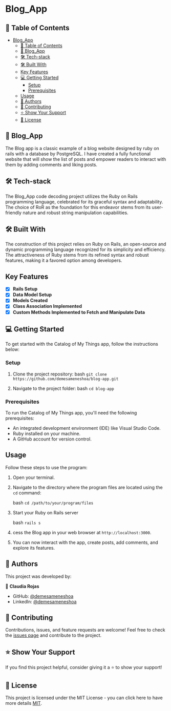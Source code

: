 # Blog_App

## 📗 Table of Contents

- [Blog\_App](#blog_app)
  - [📗 Table of Contents](#-table-of-contents)
  - [📖 Blog\_App ](#-blog_app-)
  - [🛠 Tech-stack ](#-tech-stack-)
  - [🛠 Built With ](#-built-with-)
  - [Key Features ](#key-features-)
  - [💻 Getting Started ](#-getting-started-)
    - [Setup ](#setup-)
    - [Prerequisites ](#prerequisites-)
  - [Usage ](#usage-)
  - [👥 Authors ](#-authors-)
  - [🤝 Contributing ](#-contributing-)
  - [⭐️ Show Your Support ](#️-show-your-support-)
  - [📜 License ](#-license-)

## 📖 Blog_App <a name="about-project"></a>

The Blog app is a classic example of a blog website designed by ruby on rails with a database by PostgreSQL. I have created a fully functional website that will show the list of posts and empower readers to interact with them by adding comments and liking posts.

## 🛠 Tech-stack <a name="tech-stack"></a>

The Blog_App code decoding project utilizes the Ruby on Rails programming language, celebrated for its graceful syntax and adaptability. The choice of RoR as the foundation for this endeavor stems from its user-friendly nature and robust string manipulation capabilities.


## 🛠 Built With <a name="built-with"></a>

The construction of this project relies on Ruby on Rails, an open-source and dynamic programming language recognized for its simplicity and efficiency. The attractiveness of Ruby stems from its refined syntax and robust features, making it a favored option among developers.

## Key Features <a name="key-features"></a>
- [x] **Rails Setup**
- [x] **Data Model Setup**
- [x] **Models Created**
- [x] **Class Association Implemented**
- [x] **Custom Methods Implemented to Fetch and Manipulate Data**

## 💻 Getting Started <a name="getting-started"></a>

To get started with the Catalog of My Things app, follow the instructions below:

### Setup <a name="setup"></a>

1. Clone the project repository:
   bash
   `git clone https://github.com/demesameneshoa/blog-app.git`
   

2. Navigate to the project folder:
   bash
   `cd blog-app`

   

### Prerequisites <a name="prerequisites"></a>

To run the Catalog of My Things app, you'll need the following prerequisites:

- An integrated development environment (IDE) like Visual Studio Code.
- Ruby installed on your machine.
- A GitHub account for version control.

## Usage <a name="usage"></a>

Follow these steps to use the program:

1. Open your terminal.
2. Navigate to the directory where the program files are located using the `cd` command:

   bash
   `cd /path/to/your/program/files`
   

3. Start your Ruby on Rails server

   bash
   `rails s`


4. cess the Blog app in your web browser at `http://localhost:3000`.

5. You can now interact with the app, create posts, add comments, and explore its features.


## 👥 Authors <a name="authors"></a>

This project was developed by:

👤 **Claudia Rojas**
-   GitHub: [@demesameneshoa](https://github.com/demesameneshoa)
-   LinkedIn: [@demesameneshoa](https://www.linkedin.com/in/demesameneshoa/)

## 🤝 Contributing <a name="contributing"></a>

Contributions, issues, and feature requests are welcome! Feel free to check the [issues page](https://github.com/demesameneshoa/blog-app/issues) and contribute to the project.

## ⭐️ Show Your Support <a name="support"></a>

If you find this project helpful, consider giving it a ⭐️ to show your support!

## 📜 License <a name="license"></a>

This project is licensed under the MIT License - you can click here to have more details [MIT](MIT.md).